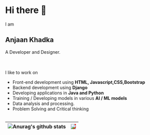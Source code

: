 # Hi there 👋

I am

## Anjaan Khadka

A Developer and Designer.<br><br><br>

I like to work on

- Front-end development using **HTML, Javascript,CSS,Bootstrap**
- Backend development using **Django**
- Developing applications in **Java and Python**
- Training / Developing models in various **AI / ML models**
- Data analysis and processing.
- Problem Solving and Critical thinking<br><br>


| <img align="center" src="https://github-readme-stats.vercel.app/api?username=AnjaanKhadka&show_icons=true&theme=buefy&custom_title=My+Github+stats+in+a+nutshell&hide_border=true" alt="Anurag's github stats" /> | <div style = "background-color:red; width:100%;height:100%"> <img align="center" src="https://github-readme-stats.vercel.app/api/top-langs/?username=AnjaanKhadka&hide=css,html&layout=compact&theme=buefy&custom_title=My+Prefered+Languages&hide_border=true" /> </div>|
| ------------- | ------------- |